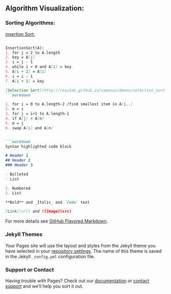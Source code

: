 ## Algorithm Visualization:
### Sorting Algorithms:

[insertion Sort:](http://rosulek.github.io/vamonos/demos/insertion_sort.html)
```markdown

InsertionSort(A):
1. for j = 2 to A.length		
2. key = A[j]		
3. i = j - 1
4. while i > 0 and A[i] > key		
5. A[i + 1] = A[i]
6. i = i - 1		
7. A[i + 1] = key

[Selection Sort](http://rosulek.github.io/vamonos/demos/selection_sort.html)
```markdown

1. for i = 0 to A.length-2 /find smallest item in A[i..]		
2. m = i		
3. for j = i+1 to A.length-1		
4. if A[j] < A[m]		
5. m = j		
6. swap A[i] and A[m]


```markdown
Syntax highlighted code block

# Header 1
## Header 2
### Header 3

- Bulleted
- List

1. Numbered
2. List

**Bold** and _Italic_ and `Code` text

[Link](url) and ![Image](src)
```

For more details see [GitHub Flavored Markdown](https://guides.github.com/features/mastering-markdown/).

### Jekyll Themes

Your Pages site will use the layout and styles from the Jekyll theme you have selected in your [repository settings](https://github.com/anisurrahmanlikhon/Sorting-Algorithms/settings). The name of this theme is saved in the Jekyll `_config.yml` configuration file.

### Support or Contact

Having trouble with Pages? Check out our [documentation](https://docs.github.com/categories/github-pages-basics/) or [contact support](https://github.com/contact) and we’ll help you sort it out.
